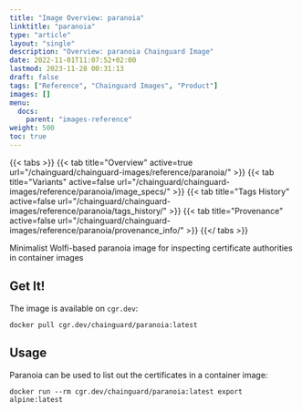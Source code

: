 ```yaml
---
title: "Image Overview: paranoia"
linktitle: "paranoia"
type: "article"
layout: "single"
description: "Overview: paranoia Chainguard Image"
date: 2022-11-01T11:07:52+02:00
lastmod: 2023-11-28 00:31:13
draft: false
tags: ["Reference", "Chainguard Images", "Product"]
images: []
menu: 
  docs: 
    parent: "images-reference"
weight: 500
toc: true
---
```


{{< tabs >}}
{{< tab title="Overview" active=true url="/chainguard/chainguard-images/reference/paranoia/" >}}
{{< tab title="Variants" active=false url="/chainguard/chainguard-images/reference/paranoia/image_specs/" >}}
{{< tab title="Tags History" active=false url="/chainguard/chainguard-images/reference/paranoia/tags_history/" >}}
{{< tab title="Provenance" active=false url="/chainguard/chainguard-images/reference/paranoia/provenance_info/" >}}
{{</ tabs >}}



<!--overview:start-->
Minimalist Wolfi-based paranoia image for inspecting certificate authorities in container images
<!--overview:end-->

<!--getting:start-->
## Get It!
The image is available on `cgr.dev`:

```
docker pull cgr.dev/chainguard/paranoia:latest
```
<!--getting:end-->

<!--body:start-->
## Usage

Paranoia can be used to list out the certificates in a container image:

```
docker run --rm cgr.dev/chainguard/paranoia:latest export alpine:latest
```
<!--body:end-->

